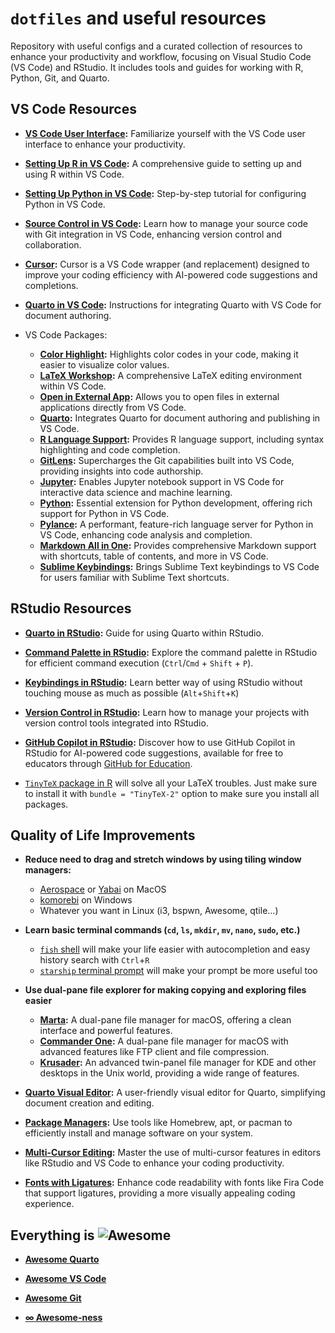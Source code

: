 # `dotfiles` and useful resources

Repository with useful configs and a curated collection of resources to enhance your productivity and workflow, focusing on Visual Studio Code (VS Code) and RStudio. It includes tools and guides for working with R, Python, Git, and Quarto.

## VS Code Resources

- **[VS Code User Interface](https://code.visualstudio.com/docs/getstarted/userinterface):** Familiarize yourself with the VS Code user interface to enhance your productivity.

- **[Setting Up R in VS Code](https://code.visualstudio.com/docs/languages/r):** A comprehensive guide to setting up and using R within VS Code.

- **[Setting Up Python in VS Code](https://code.visualstudio.com/docs/python/python-tutorial):** Step-by-step tutorial for configuring Python in VS Code.

- **[Source Control in VS Code](https://code.visualstudio.com/docs/sourcecontrol/overview):** Learn how to manage your source code with Git integration in VS Code, enhancing version control and collaboration.

- **[Cursor](https://www.cursor.com):** Cursor is a VS Code wrapper (and replacement) designed to improve your coding efficiency with AI-powered code suggestions and completions.

- **[Quarto in VS Code](https://quarto.org/docs/tools/vscode.html):** Instructions for integrating Quarto with VS Code for document authoring.

- VS Code Packages:

    - **[Color Highlight](https://marketplace.visualstudio.com/items?itemName=naumovs.color-highlight):** Highlights color codes in your code, making it easier to visualize color values.
    - **[LaTeX Workshop](https://marketplace.visualstudio.com/items?itemName=James-Yu.latex-workshop):** A comprehensive LaTeX editing environment within VS Code.
    - **[Open in External App](https://marketplace.visualstudio.com/items?itemName=YuTengjing.open-in-external-app):** Allows you to open files in external applications directly from VS Code.
    - **[Quarto](https://marketplace.visualstudio.com/items?itemName=quarto.quarto):** Integrates Quarto for document authoring and publishing in VS Code.
    - **[R Language Support](https://marketplace.visualstudio.com/items?itemName=REditorSupport.r):** Provides R language support, including syntax highlighting and code completion.
    - **[GitLens](https://marketplace.visualstudio.com/items?itemName=eamodio.gitlens):** Supercharges the Git capabilities built into VS Code, providing insights into code authorship.
    - **[Jupyter](https://marketplace.visualstudio.com/items?itemName=ms-toolsai.jupyter):** Enables Jupyter notebook support in VS Code for interactive data science and machine learning.
    - **[Python](https://marketplace.visualstudio.com/items?itemName=ms-python.python):** Essential extension for Python development, offering rich support for Python in VS Code.
    - **[Pylance](https://marketplace.visualstudio.com/items?itemName=ms-python.vscode-pylance):** A performant, feature-rich language server for Python in VS Code, enhancing code analysis and completion.
    - **[Markdown All in One](https://marketplace.visualstudio.com/items?itemName=yzhang.markdown-all-in-one):** Provides comprehensive Markdown support with shortcuts, table of contents, and more in VS Code.
    - **[Sublime Keybindings](https://marketplace.visualstudio.com/items?itemName=ms-vscode.sublime-keybindings):** Brings Sublime Text keybindings to VS Code for users familiar with Sublime Text shortcuts.

## RStudio Resources

- **[Quarto in RStudio](https://quarto.org/docs/tools/rstudio.html):**  Guide for using Quarto within RStudio.

- **[Command Palette in RStudio](https://docs.posit.co/ide/user/ide/guide/ui/command-palette.html):** Explore the command palette in RStudio for efficient command execution (`Ctrl`/`Cmd` + `Shift` + `P`).

- **[Keybindings in RStudio](https://support.posit.co/hc/en-us/articles/200711853-Keyboard-Shortcuts-in-the-RStudio-IDE):** Learn better way of using RStudio without touching mouse as much as possible (`Alt`+`Shift`+`K`)

- **[Version Control in RStudio](https://docs.posit.co/ide/user/ide/guide/tools/version-control.html):** Learn how to manage your projects with version control tools integrated into RStudio.

- **[GitHub Copilot in RStudio](https://docs.posit.co/ide/user/ide/guide/tools/copilot.html):** Discover how to use GitHub Copilot in RStudio for AI-powered code suggestions, available for free to educators through [GitHub for Education](https://docs.github.com/en/copilot/managing-copilot/managing-copilot-as-an-individual-subscriber/managing-your-copilot-subscription/getting-free-access-to-copilot-as-a-student-teacher-or-maintainer).

- [`TinyTeX` package in R](https://yihui.org/tinytex/) will solve all your LaTeX troubles. Just make sure to install it with `bundle = "TinyTeX-2"` option to make sure you install all packages.

## Quality of Life Improvements

- **Reduce need to drag and stretch windows by using tiling window managers:**
  - [Aerospace](https://github.com/nikitabobko/AeroSpace) or [Yabai](https://github.com/koekeishiya/yabai) on MacOS
  - [komorebi](https://github.com/LGUG2Z/komorebi) on Windows
  - Whatever you want in Linux (i3, bspwn, Awesome, qtile...)

- **Learn basic terminal commands (`cd`, `ls`, `mkdir`, `mv`, `nano`, `sudo`, etc.)**
  - [`fish` shell](https://fishshell.com/) will make your life easier with autocompletion and easy history search with `Ctrl`+`R`
  - [`starship` terminal prompt](https://starship.rs/) will make your prompt be more useful too

- **Use dual-pane file explorer for making copying and exploring files easier**
  - **[Marta](hhttps://marta.sh/):** A dual-pane file manager for macOS, offering a clean interface and powerful features.
  - **[Commander One](https://mac.eltima.com/file-manager.html):** A dual-pane file manager for macOS with advanced features like FTP client and file compression.
  - **[Krusader](https://krusader.org/):** An advanced twin-panel file manager for KDE and other desktops in the Unix world, providing a wide range of features.

- **[Quarto Visual Editor](https://quarto.org/docs/visual-editor/):** A user-friendly visual editor for Quarto, simplifying document creation and editing.

- **[Package Managers](https://brew.sh/):** Use tools like Homebrew, apt, or pacman to efficiently install and manage software on your system.

- **[Multi-Cursor Editing](https://code.visualstudio.com/docs/editor/codebasics#_multi-cursor-modifications):** Master the use of multi-cursor features in editors like RStudio and VS Code to enhance your coding productivity.

- **[Fonts with Ligatures](https://github.com/tonsky/FiraCode):** Enhance code readability with fonts like Fira Code that support ligatures, providing a more visually appealing coding experience.

## **Everything is ![Awesome](https://awesome.re/badge.svg)**
    
- **[Awesome Quarto](https://github.com/mcanouil/awesome-quarto)** 

- **[Awesome VS Code](https://github.com/viatsko/awesome-vscode)** 

- **[Awesome Git](https://github.com/dictcp/awesome-git)**

- **[$\infty$ Awesome-ness](https://project-awesome.org/)**


